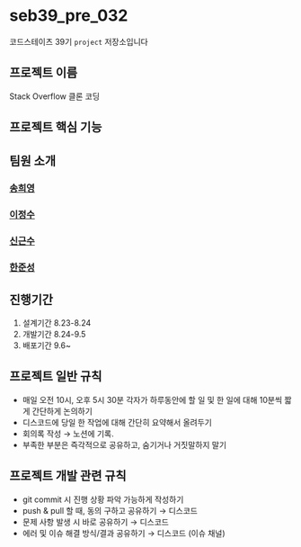# seb39_pre_032

코드스테이츠 39기 `project` 저장소입니다

## 프로젝트 이름
Stack Overflow 클론 코딩

## 프로젝트 핵심 기능

## 팀원 소개
### [송희영](https://github.com/sheey37)

### [이정수](https://github.com/dreamyvoice)

### [신근수](https://github.com/messidor)

### [한준성](https://github.com/JUNSUNGCODING)



## 진행기간

1. 설계기간
8.23-8.24
2. 개발기간
8.24-9.5
3. 배포기간
9.6~


## **프로젝트 일반 규칙**

- 매일 오전 10시, 오후 5시 30분 각자가 하루동안에 할 일 및 한 일에 대해 10분씩 짧게 간단하게 논의하기
- 디스코드에 당일 한 작업에 대해 간단히 요약해서 올려두기
- 회의록 작성 → 노션에 기록.
- 부족한 부분은 즉각적으로 공유하고, 숨기거나 거짓말하지 말기


## **프로젝트 개발 관련 규칙**

- git commit 시 진행 상황 파악 가능하게 작성하기
- push & pull 할 때, 동의 구하고 공유하기 → 디스코드
- 문제 사항 발생 시 바로 공유하기 → 디스코드
- 에러 및 이슈 해결 방식/결과 공유하기 → 디스코드 (이슈 채널)
